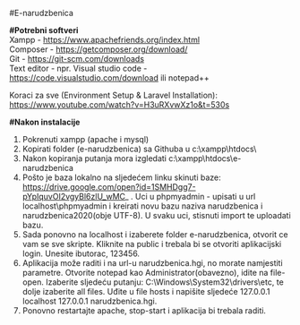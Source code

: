 #E-narudzbenica

<b>#Potrebni softveri</b><br>
Xampp - https://www.apachefriends.org/index.html<br>
Composer - https://getcomposer.org/download/<br>
Git - https://git-scm.com/downloads<br>
Text editor - npr. Visual studio code - https://code.visualstudio.com/download ili notepad++

Koraci za sve (Environment Setup & Laravel Installation): https://www.youtube.com/watch?v=H3uRXvwXz1o&t=530s

<b>#Nakon instalacije</b>

1. Pokrenuti xampp (apache i mysql)
2. Kopirati folder (e-narudzbenica) sa Githuba u c:\\xampp\htdocs\
3. Nakon kopiranja putanja mora izgledati c:\\xampp\htdocs\e-narudzbenica
4. Pošto je baza lokalno na sljedećem linku skinuti baze: https://drive.google.com/open?id=1SMHDgg7-pYpIquvOI2vgyBl6zlU_wMC_ . Uci u phpmyadmin - upisati u url localhost\phpmyadmin i kreirati novu bazu naziva narudzbenica i narudzbenica2020(obje UTF-8). U svaku uci, stisnuti import te uploadati bazu.
5. Sada ponovno na localhost i izaberete folder e-narudzbenica, otvorit ce vam se sve skripte. Kliknite na public i trebala bi se otvoriti aplikacijski login. Unesite ibutorac, 123456.
6. Aplikacija može raditi i na url-u narudzbenica.hgi, no morate namjestiti parametre. Otvorite notepad kao Administrator(obavezno), idite na file-open. Izaberite sljedeću putanju: C:\Windows\System32\drivers\etc, te dolje izaberite all files. Uđite u file hosts i napišite sljedeće 127.0.0.1 localhost 127.0.0.1 narudzbenica.hgi. 
7. Ponovno restartajte apache, stop-start i aplikacija bi trebala raditi.
